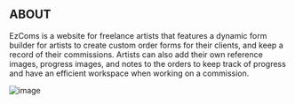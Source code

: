 ## ABOUT
EzComs is a website for freelance artists that features a dynamic form builder for artists to create custom order forms for their clients, and keep a record of their commissions.
Artists can also add their own reference images, progress images, and notes to the orders to keep track of progress and have an efficient workspace when working on a commission.

![image](https://github.com/liangtam/Art-Commission-Manager/assets/63375678/19588c89-3880-4672-8631-1d5172d7fa10)


